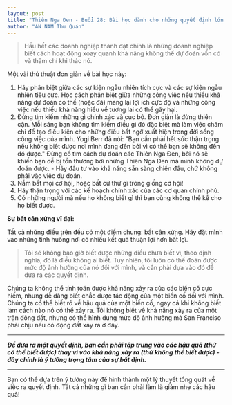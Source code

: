 ```yaml
---
layout: post
title: "Thiên Nga Đen - Buổi 28: Bài học dành cho những quyết định lớn và quan trọng: Bạn thật sự có thể tận dụng được vấn đề của việc dự đoán và sự kiêu ngạo trí thức!"
author: "AN NAM Thư Quán"
---
```


> Hầu hết các doanh nghiệp thành đạt chính là những doanh nghiệp biết cách hoạt động xoay quanh khả năng không thể dự đoán vốn có và thậm chí khi thác nó.

Một vài thủ thuật đơn giản về bài học này:

1. Hãy phân biệt giữa các sự kiện ngẫu nhiên tích cực và các sự kiện ngẫu nhiên tiêu cực. Học cách phân biệt giữa những công việc nếu thiếu khả năng dự đoán có thể (hoặc đã) mang lại lợi ích cực độ và những công việc nếu thiếu khả năng hiểu về tương lai có thể gây hại.
2. Đừng tìm kiếm những gì chính xác và cục bộ. Đơn giản là đừng thiển cận. Mỗi sáng bạn không tìm kiếm điều gì đó đặc biệt mà làm việc chăm chỉ để tạo điều kiện cho những điều bất ngờ xuất hiện trong đời sống công việc của mình. Yogi Berr đã nói: "Bạn cần phải hết sức thận trọng nếu không biết được nơi mình đang đến bởi vì có thể bạn sẽ không đến đó được." Đừng cố tìm cách dự đoán các Thiên Nga Đen, bởi nó sẽ khiến bạn dễ bị tổn thương bởi những Thiên Nga Đen mà mình không dự đoán được. - Hãy đầu tư vào khả năng sẵn sàng chiến đấu, chứ không phải vào việc dự đoán.
3. Nắm bắt mọi cơ hội, hoặc bất cứ thứ gì trông giống cơ hội!
4. Hãy thận trọng với các kế hoạch chính xác của các cơ quan chính phủ.
5. Có những người mà nếu họ không biết gì thì bạn cũng không thể kể cho họ biết được.

**Sự bất cân xứng vĩ đại:**

Tất cả những điều trên đều có một điểm chung: bất cân xứng. Hãy đặt mình vào những tình huống nơi có nhiều kết quả thuận lợi hơn bất lợi.

> Tôi sẽ không bao giờ biết được những điều chưa biết vì, theo định nghĩa, đó là điều không ai biết. Tuy nhiên, tôi luôn có thể đoán được mức độ ảnh hưởng của nó đối với mình, và cần phải dựa vào đó để đưa ra các quyết định.

Chúng ta không thể tính toán được khả năng xảy ra của các biến cố cực hiếm, nhưng dễ dàng biết chắc được tác động của một biến cố đối với mình. Chúng ta có thể biết rõ về hậu quả của một biến cố, ngay cả khi không biết làm cách nào nó có thể xảy ra. Tôi không biết về khả năng xảy ra của một trận động đất, nhưng có thể hình dung mức độ ảnh hưởng mà San Franciso phải chịu nếu có động đất xảy ra ở đây.

***

***Để đưa ra một quyết định, bạn cần phải tập trung vào các hậu quả (thứ có thể biết được) thay vì vào khả năng xảy ra (thứ không thể biết được) - đây chính là ý tưởng trọng tâm của sự bất định.***

***

Bạn có thể dựa trên ý tưởng này để hình thành một lý thuyết tổng quát về việc ra quyết định. Tất cả những gì bạn cần phải làm là giảm nhẹ các hậu quả!


